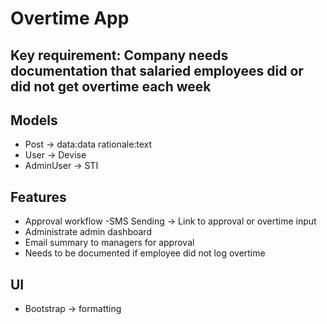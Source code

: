 # Overtime App

## Key requirement: Company needs documentation that salaried employees did or did not get overtime each week

## Models
- Post -> data:data rationale:text
- User -> Devise
- AdminUser -> STI

## Features
- Approval workflow
-SMS Sending -> Link to approval or overtime input
- Administrate admin dashboard
- Email summary to managers for approval
- Needs to be documented if employee did not log overtime

## UI
- Bootstrap -> formatting
